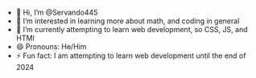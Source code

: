 - 👋 Hi, I’m @Servando445
- 👀 I’m interested in learning more about math, and coding in general
- 🌱 I’m currently attempting to learn web development, so CSS, JS, and HTMl 
- 😄 Pronouns: He/Him
- ⚡ Fun fact: I am attempting to learn web development until the end of 2024 

<!---
Servando445/Servando445 is a ✨ special ✨ repository because its `README.md` (this file) appears on your GitHub profile.
You can click the Preview link to take a look at your changes.
--->
